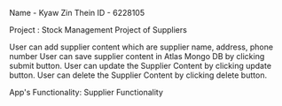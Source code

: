 Name - Kyaw Zin Thein
ID - 6228105


Project : Stock Management Project of Suppliers

User can add supplier content which are supplier name, address, phone number
User can save supplier content in Atlas Mongo DB by clicking submit button.
User can update the Supplier Content by clicking update button.
User can delete the Supplier Content by clicking delete button.

App's Functionality: Supplier Functionality
